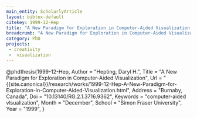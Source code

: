 ```yaml
---
main_entity: ScholarlyArticle
layout: bibtex-default
citekey: 1999-12-Hep
title: "A New Paradigm for Exploration in Computer-Aided Visualization (1999)"
breadcrumb: "A New Paradigm for Exploration in Computer-Aided Visualization (1999)"
category: PhD
projects:
 - creativity
 -  visualization
---
```

@phdthesis{1999-12-Hep,
	Author =  "Hepting, Daryl H.",
	Title =  "A New Paradigm for Exploration in Computer-Aided Visualization",
	Url = \"{{site.canonical}}/research/works/1999-12-Hep-A-New-Paradigm-for-Exploration-in-Computer-Aided-Visualization.html\",
	Address =  "Burnaby, Canada",
	Doi =  "10.13140/RG.2.1.3716.9362",
	Keywords =  "computer-aided vlsualization",
	Month =  "December",
	School =  "Simon Fraser University",
	Year =  "1999",
}
